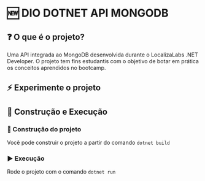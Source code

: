 # 🆕 DIO DOTNET API MONGODB

## ❓ O que é o projeto?
Uma API integrada ao MongoDB desenvolvida durante o LocalizaLabs .NET Developer. O projeto tem fins estudantis com o objetivo de botar em prática os conceitos aprendidos no bootcamp.

## ⚡ Experimente o projeto

## 🔧 Construção e Execução

### 🔨 Construção do projeto

Você pode construir o projeto a partir do comando `dotnet build `

### ▶ Execução

Rode o projeto com o comando `dotnet run`
